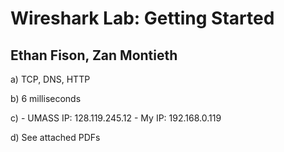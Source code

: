 # Wireshark Lab: Getting Started

## Ethan Fison, Zan Montieth

a) TCP, DNS, HTTP

b) 6 milliseconds

c)
    - UMASS IP: 128.119.245.12
    - My IP: 192.168.0.119

d) See attached PDFs